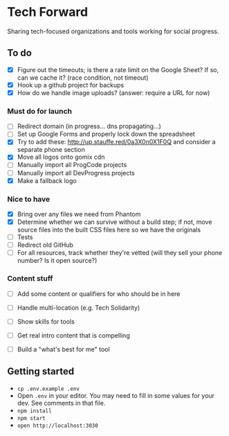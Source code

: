 # Tech Forward
Sharing tech-focused organizations and tools working for social progress.

## To do
- [x] Figure out the timeouts; is there a rate limit on the Google Sheet? If so, can we cache it? (race condition, not timeout)
- [x] Hook up a github project for backups
- [x] How do we handle image uploads? (answer: require a URL for now)

### Must do for launch
- [ ] Redirect domain (in progress... dns propagating...)
- [ ] Set up Google Forms and properly lock down the spreadsheet
- [x] Try to add these: http://up.stauffe.red/0a3X0n0X1F0Q and consider a separate phone section
- [x] Move all logos onto gomix cdn
- [ ] Manually import all ProgCode projects
- [ ] Manually import all DevProgress projects
- [x] Make a fallback logo

### Nice to have
- [x] Bring over any files we need from Phantom
- [x] Determine whether we can survive without a build step; if not, move source files into the built CSS files here so we have the originals
- [ ] Tests
- [ ] Redirect old GitHub
- [ ] For all resources, track whether they're vetted (will they sell your phone number? Is it open source?)

### Content stuff
* [ ] Add some content or qualifiers for who should be in here
* [ ] Handle multi-location (e.g. Tech Solidarity)
* [ ] Show skills for tools
* [ ] Get real intro content that is compelling
* [ ] Build a "what's best for me" tool



## Getting started
- `cp .env.example .env`
- Open `.env` in your editor. You may need to fill in some values for your dev. See comments in that file.
- `npm install`
- `npm start`
- `open http://localhost:3030`